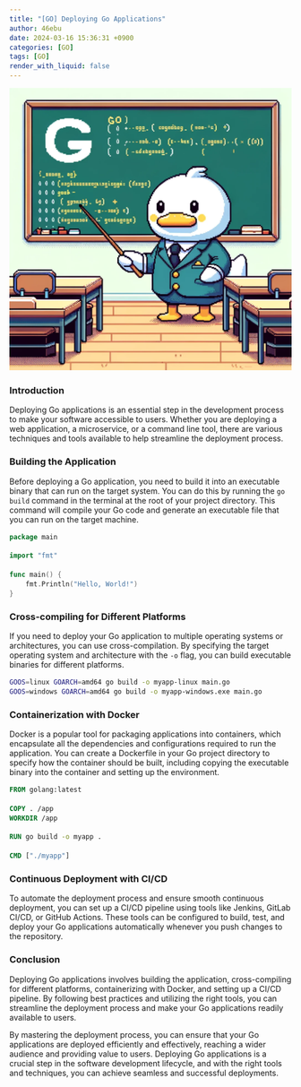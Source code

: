 ```yaml
---
title: "[GO] Deploying Go Applications"
author: 46ebu
date: 2024-03-16 15:36:31 +0900
categories: [GO]
tags: [GO]
render_with_liquid: false
---
```


![Intro](/assets/img/post/go.png)
### Introduction
Deploying Go applications is an essential step in the development process to make your software accessible to users. Whether you are deploying a web application, a microservice, or a command line tool, there are various techniques and tools available to help streamline the deployment process.

### Building the Application
Before deploying a Go application, you need to build it into an executable binary that can run on the target system. You can do this by running the `go build` command in the terminal at the root of your project directory. This command will compile your Go code and generate an executable file that you can run on the target machine.

```go
package main

import "fmt"

func main() {
    fmt.Println("Hello, World!")
}
```

### Cross-compiling for Different Platforms
If you need to deploy your Go application to multiple operating systems or architectures, you can use cross-compilation. By specifying the target operating system and architecture with the `-o` flag, you can build executable binaries for different platforms.

```bash
GOOS=linux GOARCH=amd64 go build -o myapp-linux main.go
GOOS=windows GOARCH=amd64 go build -o myapp-windows.exe main.go
```

### Containerization with Docker
Docker is a popular tool for packaging applications into containers, which encapsulate all the dependencies and configurations required to run the application. You can create a Dockerfile in your Go project directory to specify how the container should be built, including copying the executable binary into the container and setting up the environment.

```Dockerfile
FROM golang:latest

COPY . /app
WORKDIR /app

RUN go build -o myapp .

CMD ["./myapp"]
```

### Continuous Deployment with CI/CD
To automate the deployment process and ensure smooth continuous deployment, you can set up a CI/CD pipeline using tools like Jenkins, GitLab CI/CD, or GitHub Actions. These tools can be configured to build, test, and deploy your Go applications automatically whenever you push changes to the repository.

### Conclusion
Deploying Go applications involves building the application, cross-compiling for different platforms, containerizing with Docker, and setting up a CI/CD pipeline. By following best practices and utilizing the right tools, you can streamline the deployment process and make your Go applications readily available to users.

By mastering the deployment process, you can ensure that your Go applications are deployed efficiently and effectively, reaching a wider audience and providing value to users. Deploying Go applications is a crucial step in the software development lifecycle, and with the right tools and techniques, you can achieve seamless and successful deployments.